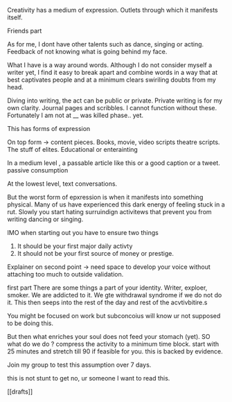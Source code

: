 Creativity has a medium of expression. Outlets through which  it manifests itself.  

Friends part

As for me, I dont have other talents such as dance, singing  or acting. Feedback of not knowing what is going behind my face. 

What I have is a way around words. Although I do not consider myself a writer yet, I find it easy to break apart and combine words in a way that at best captivates people and at a minimum clears swiriling doubts from my head. 

Diving into writing, the act can be public or private. Private writing is for my own clarity. Journal pages and scribbles. 
I cannot function without these. 
Fortunately I am not at __ was killed phase.. yet.


This has forms of expression

On top form -> content pieces. Books, movie, video scripts theatre scripts. The stuff of elites. Educational or enterainting

In a medium  level , a passable article like this or a good caption or a tweet. passive consumption

At the lowest level, text conversations.


But the worst form of epxression is when it manifests into something physical. Many of us have experienced this dark energy of feeling stuck in a rut. Slowly you start hating surruindign activitews that prevent you from writing dancing or singing. 


IMO when starting out you have to ensure two things
1. It should be your first major daily activty
2. It should not be your first source of money or prestige. 


Explainer on second point -> need space to develop your voice without attaching too much to outside validation. 

first part
There are some things a part of your identity. Writer, exploer, smoker. We are addicted to it. We gte withdrawal syndrome if we do not do it. This then seeps into the rest of the day and rest of the acvtivbitire.s

You might be focused on work but subconcoius will know ur not supposed to be doing this.

But then what enriches your soul does not feed your stomach  (yet). SO what do we do ? compress the activity to a minimum time block. start with 25 minutes and stretch till 90 if feasible for you. this is backed by evidence. 

Join my group to test this assumption over 7 days. 

this is not stunt to get no, ur someone I want to read this. 

[[drafts]]




